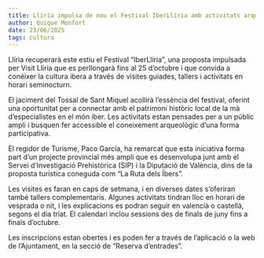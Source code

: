 ```yaml
---  
title: Llíria impulsa de nou el Festival IberLlíria amb activitats arqueològiques fins a l’octubre  
author: Quique Monfort  
date: 23/06/2025  
tags: cultura
---
```


Llíria recuperarà este estiu el Festival “IberLlíria”, una proposta impulsada per Visit Llíria que es perllongarà fins al 25 d’octubre i que convida a conéixer la cultura ibera a través de visites guiades, tallers i activitats en horari seminocturn.

El jaciment del Tossal de Sant Miquel acollirà l’essència del festival, oferint una oportunitat per a connectar amb el patrimoni històric local de la mà d’especialistes en el món iber. Les activitats estan pensades per a un públic ampli i busquen fer accessible el coneixement arqueològic d’una forma participativa.

El regidor de Turisme, Paco García, ha remarcat que esta iniciativa forma part d’un projecte provincial més ampli que es desenvolupa junt amb el Servei d’Investigació Prehistòrica (SIP) i la Diputació de València, dins de la proposta turística coneguda com “La Ruta dels Íbers”.

Les visites es faran en caps de setmana, i en diverses dates s’oferiran també tallers complementaris. Algunes activitats tindran lloc en horari de vesprada o nit, i les explicacions es podran seguir en valencià o castellà, segons el dia triat. El calendari inclou sessions des de finals de juny fins a finals d’octubre.

Les inscripcions estan obertes i es poden fer a través de l’aplicació o la web de l’Ajuntament, en la secció de “Reserva d’entrades”.

